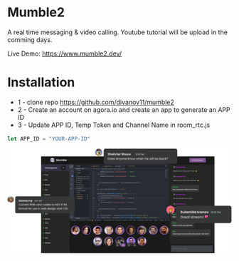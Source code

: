 # Mumble2
A real time messaging & video calling. Youtube tutorial will be upload in the comming days.

Live Demo: https://www.mumble2.dev/

# Installation
* 1 - clone repo https://github.com/divanov11/mumble2
* 2 - Create an account on agora.io and create an app to generate an APP ID
* 3 - Update APP ID, Temp Token and Channel Name in room_rtc.js
```javascript
let APP_ID = "YOUR-APP-ID"
```


<img src="./images/preview.png">  
